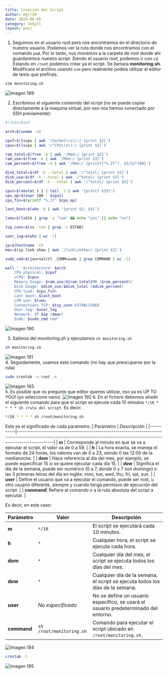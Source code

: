 ```yaml
---
title: Creacion del Script
author: mgrl39
date: 2024-06-06
category: Jekyll
layout: post
---
```

1. Seguimos en el usuario root pero nos encontramos en el directorio de nuestro usuario. Podemos ver la ruta donde nos encontramos con el comando `pwd`. Por lo tanto, nos movemos a la carpeta de root donde ahi guardaremos nuestro script. Siendo el usuario root, podemos ir con `cd`. Estando en `/root` podemos crear ya el script. Se llamara **monitoring.sh**. Modificare el archivo usando `vim` pero realmente podeis utilizar el editor de texto que prefirais.

```bash
vim monitoring.sh
```

![Imagen 189](https://raw.githubusercontent.com/mgrl39/Born2BeRoot/main/steps/b2br_img_189.png)  


2. Escribimos el siguiente contenido del script (no se puede copiar directamente a la maquina virtual, por eso nos hemos conectado por SSH previamente):
```sh
#!/bin/bash
```
```sh
arch=$(uname -a)

cpuf=$(lscpu | awk '/Socket\(s\):/ {print $2}')
cpuv=$(lscpu | awk '/^CPU\(s\):/ {print $2}')

ram_total=$(free -m | awk '/Mem:/ {print $2}')
ram_use=$(free -m | awk '/Mem:/ {print $3}')
ram_percent=$(free -m | awk '/Mem:/ {printf("%.2f"), $3/$2*100}')

disk_total=$(df -h --total | awk '/^total/ {print $2}')
disk_use=$(df -h --total | awk '/^total/ {print $3}')
disk_percent=$(df -h --total | awk '/^total/ {print $5}')

cpu1=$(vmstat 1 2 | tail -1 | awk '{printf $15}')
cpu_op=$(expr 100 - $cpu1)
cpu_fin=$(printf "%.1f" $cpu_op)

last_boot=$(who -b | awk '{print $3, $4}')

lvmu=$(lsblk | grep -q "lvm" && echo "yes" || echo "no")

tcp_conn=$(ss -tan | grep -c ESTAB)

user_log=$(who | wc -l)

ip=$(hostname -I)
mac=$(ip link show | awk '/link\/ether/ {print $2}')

sudo_cmd=$(journalctl _COMM=sudo | grep COMMAND | wc -l)

wall "	Architecture: $arch
	CPU physical: $cpuf
	vCPU: $cpuv
	Memory Usage: $ram_use/${ram_total}MB ($ram_percent%)
	Disk Usage: $disk_use/$disk_total ($disk_percent)
	CPU load: $cpu_fin%
	Last boot: $last_boot
	LVM use: $lvmu
	Connections TCP: $tcp_conn ESTABLISHED
	User log: $user_log
	Network: IP $ip ($mac)
	Sudo: $sudo_cmd cmd"
```
![Imagen 190](https://raw.githubusercontent.com/mgrl39/Born2BeRoot/main/steps/b2br_img_190.png)  

3. Salimos del monitoring.sh y ejecutamos `sh monitoring.sh`
```bash
sh monitoring.sh
```
![Imagen 191](https://raw.githubusercontent.com/mgrl39/Born2BeRoot/main/steps/b2br_img_191.png)  
4. Seguidamente, usamos este comando (no hay que preocuparse por la ruta)
```bash
sudo crontab -u root -e
```
![Imagen 193](https://raw.githubusercontent.com/mgrl39/Born2BeRoot/main/steps/b2br_img_193.png)  
5. Es posible que os pregunte que editor quereis utilizar, eso ya es UP TO YOU! (yo seleccione nano).
![Imagen 192](https://raw.githubusercontent.com/mgrl39/Born2BeRoot/main/steps/b2br_img_192.png) 
6. En el fichero debemos añadir el siguiente comando para que el script se ejecute cada 10 minutos `*/10 * * * * sh /ruta del script`.
Es decir:
```bash
*/10 * * * * sh /root/monitoring.sh
```

Este es el significado de cada parametro:
| Parámetro | Descripción                                                                                                                                                                  |
|-----------|------------------------------------------------------------------------------------------------------------------------------------------------------------------------------|
| **m**     | Corresponde al minuto en que se va a ejecutar el script, el valor va de 0 a 59.                                                                                               |
| **h**     | La hora exacta, se maneja el formato de 24 horas, los valores van de 0 a 23, siendo 0 las 12:00 de la medianoche.                                                             |
| **dom**   | Hace referencia al día del mes, por ejemplo, se puede especificar 15 si se quiere ejecutar cada día 15.                                                                       |
| **dow**   | Significa el día de la semana, puede ser numérico (0 a 7, donde 0 y 7 son domingo) o las 3 primeras letras del día en inglés: mon, tue, wed, thu, fri, sat, sun.               |
| **user**  | Define el usuario que va a ejecutar el comando, puede ser root, u otro usuario diferente, siempre y cuando tenga permisos de ejecución del script.                            |
| **command**| Refiere al comando o a la ruta absoluta del script a ejecutar.                                                                                                              |

Es decir, en este caso:

| Parámetro  | Valor                | Descripción                                                                |
|------------|----------------------|----------------------------------------------------------------------------|
| **m**      | `*/10`               | El script se ejecutará cada 10 minutos.                                    |
| **h**      | `*`                  | Cualquier hora, el script se ejecuta cada hora.                            |
| **dom**    | `*`                  | Cualquier día del mes, el script se ejecuta todos los días del mes.        |
| **dow**    | `*`                  | Cualquier día de la semana, el script se ejecuta todos los días de la semana.|
| **user**   | *No especificado*    | No se define un usuario específico, se usará el usuario predeterminado del entorno. |
| **command**| `sh /root/monitoring.sh` | Comando para ejecutar el script ubicado en `/root/monitoring.sh`.         |
![Imagen 194](https://raw.githubusercontent.com/mgrl39/Born2BeRoot/main/steps/b2br_img_194.png)  

```bash
crontab -l
```
![Imagen 195](https://raw.githubusercontent.com/mgrl39/Born2BeRoot/main/steps/b2br_img_195.png)  
